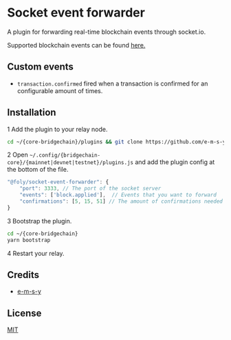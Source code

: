 # Socket event forwarder
A plugin for forwarding real-time blockchain events through socket.io.

Supported blockchain events can be found [here.](https://github.com/ArkEcosystem/core/blob/master/packages/core-event-emitter/src/index.ts#L12-L45)

## Custom events

- `transaction.confirmed` fired when a transaction is confirmed for an configurable amount of times.

## Installation
1 Add the plugin to your relay node. 
```bash
cd ~/{core-bridgechain}/plugins && git clone https://github.com/e-m-s-y/socket-event-forwarder
```
2 Open `~/.config/{bridgechain-core}/{mainnet|devnet|testnet}/plugins.js` and add the plugin config at the bottom of the file.
```js
"@foly/socket-event-forwarder": {
    "port": 3333, // The port of the socket server
    "events": ['block.applied'],  // Events that you want to forward
    "confirmations": [5, 15, 51] // The amount of confirmations needed before firing the transaction.confirmed event 
}
```
3 Bootstrap the plugin.
```bash
cd ~/{core-bridgechain}
yarn bootstrap
```
4 Restart your relay.

## Credits

- [e-m-s-y](https://github.com/e-m-s-y)

## License

[MIT](LICENSE)

